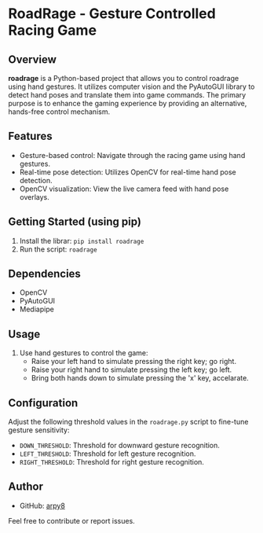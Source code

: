 # RoadRage - Gesture Controlled Racing Game

## Overview
**roadrage** is a Python-based project that allows you to control roadrage using hand gestures. It utilizes computer vision and the PyAutoGUI library to detect hand poses and translate them into game commands. The primary purpose is to enhance the gaming experience by providing an alternative, hands-free control mechanism.

## Features
- Gesture-based control: Navigate through the racing game using hand gestures.
- Real-time pose detection: Utilizes OpenCV for real-time hand pose detection.
- OpenCV visualization: View the live camera feed with hand pose overlays.

## Getting Started (using pip)
1. Install the librar: `pip install roadrage`
2. Run the script: `roadrage`

## Dependencies
- OpenCV
- PyAutoGUI
- Mediapipe

## Usage
1. Use hand gestures to control the game: 
   - Raise your left hand to simulate pressing the right key; go right.
   - Raise your right hand to simulate pressing the left key; go left.
   - Bring both hands down to simulate pressing the 'x' key, accelarate.

## Configuration
Adjust the following threshold values in the `roadrage.py` script to fine-tune gesture sensitivity:
- `DOWN_THRESHOLD`: Threshold for downward gesture recognition.
- `LEFT_THRESHOLD`: Threshold for left gesture recognition.
- `RIGHT_THRESHOLD`: Threshold for right gesture recognition.

## Author
- GitHub: [arpy8](https://github.com/arpy8)

Feel free to contribute or report issues.
